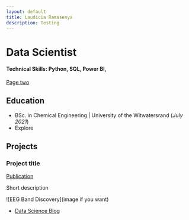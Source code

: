 ```yaml
---
layout: default
title: Laudicia Ramasenya
description: Testing
---
```


# Data Scientist

#### Technical Skills: Python, SQL, Power BI, 

[Page two](./page-pedi.md)

## Education
- BSc. in Chemical Engineering | University of the Witwatersrand (_July 2021_)								       		
- Explore


## Projects
### Project title
[Publication](link)

Short description

![EEG Band Discovery](image if you want)


- [Data Science Blog]()
